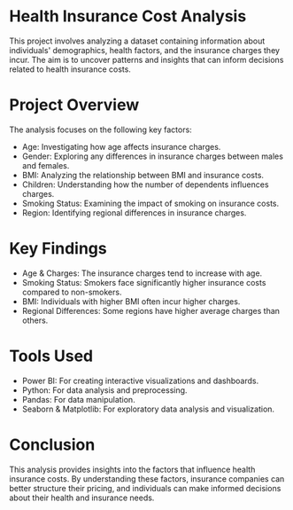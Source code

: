 # Health Insurance Cost Analysis
This project involves analyzing a dataset containing information about individuals' demographics, health factors, and the insurance charges they incur. The aim is to uncover patterns and insights that can inform decisions related to health insurance costs.

# Project Overview
The analysis focuses on the following key factors:

* Age: Investigating how age affects insurance charges.
* Gender: Exploring any differences in insurance charges between males and females.
* BMI: Analyzing the relationship between BMI and insurance costs.
* Children: Understanding how the number of dependents influences charges.
* Smoking Status: Examining the impact of smoking on insurance costs.
* Region: Identifying regional differences in insurance charges.

# Key Findings
* Age & Charges: The insurance charges tend to increase with age.
* Smoking Status: Smokers face significantly higher insurance costs compared to non-smokers.
* BMI: Individuals with higher BMI often incur higher charges.
* Regional Differences: Some regions have higher average charges than others.

# Tools Used
* Power BI: For creating interactive visualizations and dashboards.
* Python: For data analysis and preprocessing.
* Pandas: For data manipulation.
* Seaborn & Matplotlib: For exploratory data analysis and visualization.


# Conclusion
This analysis provides insights into the factors that influence health insurance costs. By understanding these factors, insurance companies can better structure their pricing, and individuals can make informed decisions about their health and insurance needs.

